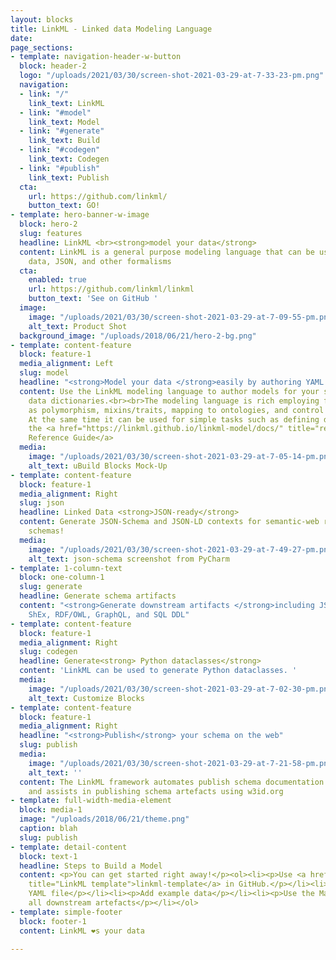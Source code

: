 ```yaml
---
layout: blocks
title: LinkML - Linked data Modeling Language
date: 
page_sections:
- template: navigation-header-w-button
  block: header-2
  logo: "/uploads/2021/03/30/screen-shot-2021-03-29-at-7-33-23-pm.png"
  navigation:
  - link: "/"
    link_text: LinkML
  - link: "#model"
    link_text: Model
  - link: "#generate"
    link_text: Build
  - link: "#codegen"
    link_text: Codegen
  - link: "#publish"
    link_text: Publish
  cta:
    url: https://github.com/linkml/
    button_text: GO!
- template: hero-banner-w-image
  block: hero-2
  slug: features
  headline: LinkML <br><strong>model your data</strong>
  content: LinkML is a general purpose modeling language that can be used with linked
    data, JSON, and other formalisms
  cta:
    enabled: true
    url: https://github.com/linkml/linkml
    button_text: 'See on GitHub '
  image:
    image: "/uploads/2021/03/30/screen-shot-2021-03-29-at-7-09-55-pm.png"
    alt_text: Product Shot
  background_image: "/uploads/2018/06/21/hero-2-bg.png"
- template: content-feature
  block: feature-1
  media_alignment: Left
  slug: model
  headline: "<strong>Model your data </strong>easily by authoring YAML files"
  content: Use the LinkML modeling language to author models for your schemas and
    data dictionaries.<br><br>The modeling language is rich employing features such
    as polymorphism, mixins/traits, mapping to ontologies, and control of JSON inlining.
    At the same time it can be used for simple tasks such as defining data dictionaries.<br><br>See
    the <a href="https://linkml.github.io/linkml-model/docs/" title="reference">online
    Reference Guide</a>
  media:
    image: "/uploads/2021/03/30/screen-shot-2021-03-29-at-7-05-14-pm.png"
    alt_text: uBuild Blocks Mock-Up
- template: content-feature
  block: feature-1
  media_alignment: Right
  slug: json
  headline: Linked Data <strong>JSON-ready</strong>
  content: Generate JSON-Schema and JSON-LD contexts for semantic-web ready and developer-friendly
    schemas!
  media:
    image: "/uploads/2021/03/30/screen-shot-2021-03-29-at-7-49-27-pm.png"
    alt_text: json-schema screenshot from PyCharm
- template: 1-column-text
  block: one-column-1
  slug: generate
  headline: Generate schema artifacts
  content: "<strong>Generate downstream artifacts </strong>including JSON-Schema,
    ShEx, RDF/OWL, GraphQL, and SQL DDL"
- template: content-feature
  block: feature-1
  media_alignment: Right
  slug: codegen
  headline: Generate<strong> Python dataclasses</strong>
  content: 'LinkML can be used to generate Python dataclasses. '
  media:
    image: "/uploads/2021/03/30/screen-shot-2021-03-29-at-7-02-30-pm.png"
    alt_text: Customize Blocks
- template: content-feature
  block: feature-1
  media_alignment: Right
  headline: "<strong>Publish</strong> your schema on the web"
  slug: publish
  media:
    image: "/uploads/2021/03/30/screen-shot-2021-03-29-at-7-21-58-pm.png"
    alt_text: ''
  content: The LinkML framework automates publish schema documentation using mkdocs,
    and assists in publishing schema artefacts using w3id.org
- template: full-width-media-element
  block: media-1
  image: "/uploads/2018/06/21/theme.png"
  caption: blah
  slug: publish
- template: detail-content
  block: text-1
  headline: Steps to Build a Model
  content: <p>You can get started right away!</p><ol><li><p>Use <a href="https://github.com/linkml/linkml-template"
    title="LinkML template">linkml-template</a> in GitHub.</p></li><li><p>Hack your
    YAML file</p></li><li><p>Add example data</p></li><li><p>Use the Makefile to generate
    all downstream artefacts</p></li></ol>
- template: simple-footer
  block: footer-1
  content: LinkML ❤︎s your data

---
```

